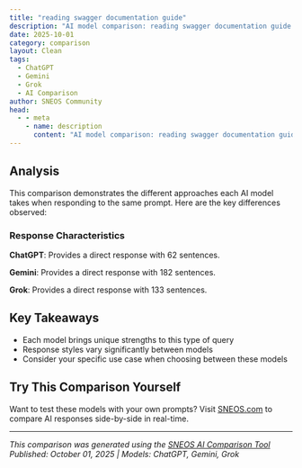 ```yaml
---
title: "reading swagger documentation guide"
description: "AI model comparison: reading swagger documentation guide..."
date: 2025-10-01
category: comparison
layout: Clean
tags:
  - ChatGPT
  - Gemini
  - Grok
  - AI Comparison
author: SNEOS Community
head:
  - - meta
    - name: description
      content: "AI model comparison: reading swagger documentation guide..."
---
```


<ChatComparison
  title="reading swagger documentation guide"
  prompt="reading swagger documentation guide"
  :responses='{"ChatGPT": "Certainly! Here\u0027s a guide to help you read and understand Swagger documentation effectively.\n\n---\n\n## What is Swagger?\n\nSwagger (now part of the OpenAPI Specification) is a framework for describing your API using a standard, language-agnostic interface. Swagger documentation lets you understand how to interact with an API, including the available endpoints, required parameters, response formats, and error handling.\n\n---\n\n## How to Read Swagger Documentation\n\n### 1. Access the Swagger UI\n\n- Swagger documentation is often presented in an interactive UI called **Swagger UI**.\n- It visually organizes API endpoints, making them easier to explore and test.\n\n### 2. Understand the Layout\n\n- **Title and Description**: At the top, you\u0027ll see the API name and a summary.\n- **Base URL**: The base path for all API requests (e.g., \u0060https://api.example.com/v1\u0060).\n- **Endpoint List**: A list of all available API endpoints, grouped by category.\n- **Model Schemas**: Definitions of data structures used in requests and responses.\n\n### 3. Explore Available Endpoints\n\nEach endpoint will usually include:\n\n- **HTTP Method**: \u0060GET\u0060, \u0060POST\u0060, \u0060PUT\u0060, \u0060DELETE\u0060, etc.\n- **Path**: The URL pattern (e.g., \u0060/users/{id}\u0060).\n- **Summary**: A brief description of what the endpoint does.\n- **Parameters**:\n - **Path parameters**: Variables in the URL (e.g., \u0060id\u0060 in \u0060/users/{id}\u0060).\n - **Query parameters**: Appended to the URL (e.g., \u0060?sort=asc\u0060).\n - **Header parameters**: Sent in the HTTP headers (e.g., \u0060Authorization\u0060).\n - **Body parameters**: Data sent in the request body, common with POST/PUT.\n- **Request Example**: Sample request body or parameters.\n- **Responses**:\n - Status codes like \u0060200 OK\u0060, \u0060400 Bad Request\u0060, \u0060404 Not Found\u0060.\n - Response schema showing returned data format.\n - Example responses.\n\n### 4. Review Authentication Requirements\n\n- Look for sections describing authentication methods (API keys, OAuth, JWT).\n- Check where to include credentials (headers, query params).\n\n### 5. Check Models and Schemas\n\n- Swagger docs often include data model definitions.\n- Helps understand structure of request bodies and responses.\n\n### 6. Try Out Endpoints\n\n- Swagger UI allows you to **try out** endpoints by filling parameters and sending requests.\n- Useful to see live responses and test API behavior.\n\n---\n\n## Tips for Reading Swagger Docs\n\n- **Start from the overview**: Understand what the API is for and the main resources.\n- **Focus on endpoints of interest**: Find APIs relevant to your use case.\n- **Pay attention to required vs optional parameters**.\n- **Use example requests/responses** to understand expected data formats.\n- **Review error codes** to handle failures properly.\n- **Use the interactive Swagger UI** to experiment and learn.\n\n---\n\n## Example of an Endpoint in Swagger\n\n\u0060\u0060\u0060\nGET /users/{id}\nDescription: Retrieves a user\u0027s information by ID.\n\nParameters:\n- id (path, required): The ID of the user.\n\nResponses:\n- 200: User found, returns user object.\n- 404: User not found.\n\nExample Request:\nGET https://api.example.com/users/123\n\nExample Response:\n{\n \u0022id\u0022: 123,\n \u0022name\u0022: \u0022John Doe\u0022,\n \u0022email\u0022: \u0022john.doe@example.com\u0022\n}\n\u0060\u0060\u0060\n\n---\n\nIf you have a specific Swagger document or API you\u0027re working with, feel free to share it, and I can help you interpret it!", "Gemini": "Okay, let\u0027s dive into reading and understanding Swagger (now OpenAPI Specification) documentation. I\u0027ll break it down into key areas and provide guidance on how to interpret the information you\u0027ll find.\n\n**Core Concepts \u0026 What Swagger/OpenAPI Documentation Tells You**\n\nSwagger/OpenAPI documentation is designed to provide a standardized, machine-readable description of a RESTful API. It allows developers to easily understand and interact with the API without needing to access the source code or read extensive (and often outdated) human-written documentation. Think of it as a blueprint for your API.\n\nKey things you\u0027ll learn from Swagger documentation:\n\n* **Endpoints (Paths):** The different URLs that the API exposes. For example: \u0060/users\u0060, \u0060/products/{productId}\u0060, \u0060/orders\u0060.\n* **HTTP Methods (Verbs):** The types of requests you can make to each endpoint, like \u0060GET\u0060, \u0060POST\u0060, \u0060PUT\u0060, \u0060DELETE\u0060, \u0060PATCH\u0060.\n* **Request Parameters:** What data you need to send when making a request. This includes:\n * **Path Parameters:** Parameters embedded in the URL itself (e.g., \u0060{productId}\u0060 in \u0060/products/{productId}\u0060).\n * **Query Parameters:** Parameters appended to the URL after a \u0060?\u0060 (e.g., \u0060/products?category=electronics\u0026sortBy=price\u0060).\n * **Request Body:** Data sent in the body of the request (usually in JSON or XML format), primarily used with \u0060POST\u0060, \u0060PUT\u0060, and \u0060PATCH\u0060 requests.\n * **Headers:** Information passed in the HTTP header, such as content type or authentication tokens.\n* **Request Body Schema:** Defines the structure and data types of the expected request body, often using JSON Schema.\n* **Responses:** The different responses you can expect from the API, including:\n * **HTTP Status Codes:** (e.g., 200 OK, 201 Created, 400 Bad Request, 404 Not Found, 500 Internal Server Error).\n * **Response Body Schema:** Defines the structure and data types of the data returned in the response (again, often using JSON Schema).\n * **Headers:** Headers returned in the response.\n* **Authentication/Authorization:** How to authenticate with the API (e.g., API keys, OAuth 2.0, JWT).\n* **Data Models/Schemas:** Definitions of the data structures used in requests and responses. This is crucial for understanding the format of the data you\u0027ll be sending and receiving.\n* **Metadata:** Information about the API itself, such as its version, contact information, and terms of service.\n\n**Where to Find Swagger/OpenAPI Documentation**\n\n* **\u0060/swagger.json\u0060 or \u0060/openapi.json\u0060 or \u0060/swagger/v1/swagger.json\u0060 or \u0060/api-docs\u0060 Endpoint:** Many APIs automatically generate and serve their Swagger documentation at one of these common URLs. Try appending these to the base URL of the API.\n* **Swagger UI:** A visual interface that renders the Swagger documentation in a user-friendly way. Often integrated with the API or accessible through a separate URL. It lets you explore the API, try out requests, and see the responses.\n* **ReDoc:** Another popular documentation viewer that prioritizes readability.\n* **Swagger Editor:** A tool for creating and editing Swagger/OpenAPI specifications.\n* **API Developer Portals:** Many companies provide dedicated portals for their APIs, which include Swagger documentation alongside other resources.\n\n**Understanding the Swagger/OpenAPI Structure (Key Sections)**\n\nHere\u0027s a breakdown of the main sections you\u0027ll typically find in a Swagger/OpenAPI document (usually in JSON or YAML format):\n\n1. **\u0060openapi\u0060:** Specifies the version of the OpenAPI specification being used (e.g., \u00223.0.0\u0022).\n\n2. **\u0060info\u0060:** Contains metadata about the API:\n * \u0060title\u0060: The name of the API.\n * \u0060description\u0060: A description of the API.\n * \u0060version\u0060: The version of the API.\n * \u0060termsOfService\u0060: A URL to the API\u0027s terms of service.\n * \u0060contact\u0060: Contact information for the API maintainers (name, email, URL).\n * \u0060license\u0060: Information about the API\u0027s license.\n\n3. **\u0060servers\u0060:** A list of server URLs where the API is hosted. This allows you to specify different environments (e.g., development, staging, production).\n\n4. **\u0060paths\u0060:** This is the heart of the documentation. It defines all the API endpoints and the operations (HTTP methods) that can be performed on each endpoint. Each path is a key, and the value is an object that describes the operations. For example:\n\n \u0060\u0060\u0060json\n \u0022/users\u0022: {\n \u0022get\u0022: {\n \u0022summary\u0022: \u0022Get all users\u0022,\n \u0022description\u0022: \u0022Retrieves a list of all users.\u0022,\n \u0022responses\u0022: {\n \u0022200\u0022: {\n \u0022description\u0022: \u0022Successful operation\u0022,\n \u0022content\u0022: {\n \u0022application/json\u0022: {\n \u0022schema\u0022: {\n \u0022type\u0022: \u0022array\u0022,\n \u0022items\u0022: { \u0022$ref\u0022: \u0022#/components/schemas/User\u0022 }\n }\n }\n }\n }\n }\n },\n \u0022post\u0022: {\n \u0022summary\u0022: \u0022Create a new user\u0022,\n \u0022description\u0022: \u0022Creates a new user.\u0022,\n \u0022requestBody\u0022: {\n \u0022required\u0022: true,\n \u0022content\u0022: {\n \u0022application/json\u0022: {\n \u0022schema\u0022: { \u0022$ref\u0022: \u0022#/components/schemas/User\u0022 }\n }\n }\n },\n \u0022responses\u0022: {\n \u0022201\u0022: {\n \u0022description\u0022: \u0022User created successfully\u0022\n },\n \u0022400\u0022: {\n \u0022description\u0022: \u0022Invalid request\u0022\n }\n }\n }\n }\n \u0060\u0060\u0060\n\n * \u0060get\u0060, \u0060post\u0060, \u0060put\u0060, \u0060delete\u0060, \u0060patch\u0060: The HTTP methods.\n * \u0060summary\u0060: A short description of the operation.\n * \u0060description\u0060: A more detailed description of the operation.\n * \u0060operationId\u0060: A unique identifier for the operation. Useful for code generation.\n * \u0060tags\u0060: Used to group operations logically (e.g., \u0022users\u0022, \u0022products\u0022).\n * \u0060parameters\u0060: Defines the input parameters for the operation (path, query, header, cookie).\n * \u0060name\u0060: The name of the parameter.\n * \u0060in\u0060: The location of the parameter (e.g., \u0022path\u0022, \u0022query\u0022, \u0022header\u0022, \u0022cookie\u0022).\n * \u0060description\u0060: A description of the parameter.\n * \u0060required\u0060: Whether the parameter is required.\n * \u0060schema\u0060: Defines the data type of the parameter.\n * \u0060requestBody\u0060: Defines the request body for operations that accept one (e.g., \u0060POST\u0060, \u0060PUT\u0060, \u0060PATCH\u0060).\n * \u0060content\u0060: Specifies the media types supported for the request body (e.g., \u0060application/json\u0060, \u0060application/xml\u0060).\n * \u0060schema\u0060: Defines the structure of the request body using JSON Schema.\n * \u0060responses\u0060: Defines the possible responses from the operation.\n * \u0060status code\u0060 (e.g., \u0022200\u0022, \u0022400\u0022, \u0022500\u0022): The HTTP status code.\n * \u0060description\u0060: A description of the response.\n * \u0060content\u0060: Specifies the media types supported for the response body (e.g., \u0060application/json\u0060).\n * \u0060schema\u0060: Defines the structure of the response body using JSON Schema.\n\n5. **\u0060components\u0060:** This section contains reusable components that can be referenced throughout the API definition. This is where you\u0027ll find the definitions of your data models (schemas), security schemes, and other reusable elements.\n\n * \u0060schemas\u0060: Defines the data structures used in requests and responses. This is arguably the most important part for understanding the API\u0027s data format.\n\n \u0060\u0060\u0060json\n \u0022components\u0022: {\n \u0022schemas\u0022: {\n \u0022User\u0022: {\n \u0022type\u0022: \u0022object\u0022,\n \u0022properties\u0022: {\n \u0022id\u0022: {\n \u0022type\u0022: \u0022integer\u0022,\n \u0022format\u0022: \u0022int64\u0022\n },\n \u0022username\u0022: {\n \u0022type\u0022: \u0022string\u0022\n },\n \u0022email\u0022: {\n \u0022type\u0022: \u0022string\u0022,\n \u0022format\u0022: \u0022email\u0022\n }\n },\n \u0022required\u0022: [\u0022username\u0022, \u0022email\u0022]\n }\n }\n }\n \u0060\u0060\u0060\n\n * \u0060type\u0060: The data type (e.g., \u0022string\u0022, \u0022integer\u0022, \u0022number\u0022, \u0022boolean\u0022, \u0022array\u0022, \u0022object\u0022).\n * \u0060format\u0060: A more specific format for the data type (e.g., \u0022int32\u0022, \u0022int64\u0022, \u0022float\u0022, \u0022double\u0022, \u0022date\u0022, \u0022date-time\u0022, \u0022email\u0022, \u0022uuid\u0022).\n * \u0060properties\u0060: Defines the properties of an object (key-value pairs).\n * \u0060required\u0060: A list of properties that are required.\n * \u0060items\u0060: Used for array types to specify the data type of the items in the array.\n * \u0060$ref\u0060: A reference to another schema definition (e.g., \u0060\u0022$ref\u0022: \u0022#/components/schemas/Address\u0022\u0060). This allows you to reuse schema definitions.\n\n * \u0060securitySchemes\u0060: Defines the security schemes used by the API (e.g., API keys, HTTP Basic authentication, OAuth 2.0).\n\n * \u0060responses\u0060: Reusable response definitions.\n\n * \u0060parameters\u0060: Reusable parameter definitions.\n\n * \u0060examples\u0060: Reusable examples of requests and responses.\n\n * \u0060requestBodies\u0060: Reusable request body definitions.\n\n * \u0060headers\u0060: Reusable header definitions.\n\n * \u0060security\u0060: Applied globally or to individual operations to specify the security requirements.\n\n6. **\u0060tags\u0060:** A list of tags used to categorize operations.\n\n7. **\u0060externalDocs\u0060:** A URL to external documentation for the API.\n\n**How to Read and Use Swagger/OpenAPI Documentation**\n\n1. **Start with the \u0060info\u0060 section:** Get a general understanding of the API\u0027s purpose and version.\n\n2. **Look at the \u0060servers\u0060 section:** Determine the base URL for the API you\u0027re working with.\n\n3. **Explore the \u0060paths\u0060 section:** Browse the available endpoints and operations. Pay attention to the HTTP methods and the descriptions.\n\n4. **Examine the \u0060parameters\u0060 and \u0060requestBody\u0060 sections:** Understand what data you need to send when making a request. Pay close attention to required parameters and the data types.\n\n5. **Review the \u0060responses\u0060 section:** See what to expect in the response from the API. Pay attention to the HTTP status codes and the response body schema.\n\n6. **Dive into the \u0060components/schemas\u0060 section:** This is where you\u0027ll find the detailed definitions of the data models used by the API. Understanding these schemas is crucial for working with the API\u0027s data. Follow \u0060$ref\u0060 links to understand complex object structures.\n\n7. **Check the \u0060securitySchemes\u0060 and \u0060security\u0060 sections:** Learn how to authenticate with the API.\n\n**Example Scenario**\n\nLet\u0027s say you\u0027re looking at the Swagger documentation for a simple e-commerce API. You see the following path:\n\n\u0060\u0060\u0060\n/products/{productId}\n\u0060\u0060\u0060\n\nAnd the following operation:\n\n\u0060\u0060\u0060\n\u0022get\u0022: {\n \u0022summary\u0022: \u0022Get a product by ID\u0022,\n \u0022parameters\u0022: [\n {\n \u0022name\u0022: \u0022productId\u0022,\n \u0022in\u0022: \u0022path\u0022,\n \u0022required\u0022: true,\n \u0022description\u0022: \u0022The ID of the product to retrieve\u0022,\n \u0022schema\u0022: {\n \u0022type\u0022: \u0022integer\u0022,\n \u0022format\u0022: \u0022int64\u0022\n }\n }\n ],\n \u0022responses\u0022: {\n \u0022200\u0022: {\n \u0022description\u0022: \u0022Successful operation\u0022,\n \u0022content\u0022: {\n \u0022application/json\u0022: {\n \u0022schema\u0022: {\n \u0022$ref\u0022: \u0022#/components/schemas/Product\u0022\n }\n }\n }\n },\n \u0022404\u0022: {\n \u0022description\u0022: \u0022Product not found\u0022\n }\n }\n}\n\u0060\u0060\u0060\n\nWhat does this tell you?\n\n* The endpoint is \u0060/products/{productId}\u0060.\n* You need to use the \u0060GET\u0060 method to retrieve a product.\n* You need to provide the \u0060productId\u0060 as a path parameter.\n* The \u0060productId\u0060 must be an integer (64-bit).\n* If the product is found, you\u0027ll get a 200 OK response, and the response body will be in JSON format.\n* The structure of the response body is defined by the \u0060Product\u0060 schema (which you\u0027ll find in the \u0060components/schemas\u0060 section).\n* If the product is not found, you\u0027ll get a 404 Not Found response.\n\nYou would then go to the \u0060components/schemas/Product\u0060 section to understand the structure of the \u0060Product\u0060 object (e.g., what properties it has, what their data types are).\n\n**Tools and Tips**\n\n* **Swagger UI or ReDoc:** Use these tools to visually explore the documentation and try out requests.\n* **Online Validators:** Use online Swagger/OpenAPI validators to check if your documentation is valid.\n* **Code Generation Tools:** Use tools like Swagger Codegen or OpenAPI Generator to generate client SDKs, server stubs, and documentation from your Swagger/OpenAPI specification.\n* **Start Simple:** Don\u0027t get overwhelmed. Focus on understanding the basic structure and the key sections first.\n* **Practice:** The best way to learn is to work with Swagger/OpenAPI documentation for real APIs.\n* **Understand JSON Schema:** Since JSON Schema is heavily used, familiarize yourself with its basic concepts and keywords.\n\n**Common Challenges and How to Overcome Them**\n\n* **Complex Schemas:** Schemas can be nested and contain references to other schemas. Use Swagger UI or ReDoc to navigate them visually. Draw diagrams if necessary.\n* **Missing or Incomplete Documentation:** Sometimes the documentation isn\u0027t perfect. If you encounter issues, contact the API provider for clarification.\n* **Understanding Security Schemes:** OAuth 2.0 can be complex. Refer to the OAuth 2.0 specification and the API provider\u0027s documentation for details.\n* **Version Changes:** APIs can change over time. Pay attention to the API version and any migration guides provided by the API provider.\n\nBy understanding the core concepts and the structure of Swagger/OpenAPI documentation, you\u0027ll be well-equipped to effectively use and integrate with RESTful APIs. Good luck!\n", "Grok": "Reading and understanding Swagger (now known as OpenAPI) documentation is a critical skill for developers working with APIs. Swagger/OpenAPI is a standard for describing HTTP-based APIs, making it easier to understand, test, and integrate with them. Below is a step-by-step guide to help you read and interpret Swagger documentation effectively.\n\n---\n\n### **1. Understand What Swagger/OpenAPI Is**\n- **Swagger/OpenAPI**: A specification for documenting RESTful APIs. It provides a structured, machine-readable format (in JSON or YAML) to describe API endpoints, request/response formats, parameters, authentication, and more.\n- **Purpose**: Helps developers understand how to interact with an API without needing to read the source code or rely on external documentation.\n- **Swagger UI**: A common tool that renders the Swagger/OpenAPI specification into an interactive, user-friendly interface for exploring and testing APIs.\n\n---\n\n### **2. Access the Swagger Documentation**\n- Swagger documentation is often provided via:\n - A **Swagger UI** interface (a web page where you can explore the API interactively).\n - A raw **JSON/YAML file** (the OpenAPI specification file).\n- If you\u0027re using Swagger UI, you\u0027ll see a list of API endpoints, methods (GET, POST, etc.), parameters, and sample responses. If you\u0027re reading the raw file, you\u0027ll need to interpret the JSON/YAML structure manually.\n\nCommon URL paths for Swagger UI:\n- \u0060/swagger-ui\u0060\n- \u0060/api-docs\u0060\n- \u0060/docs\u0060\n\n---\n\n### **3. Key Components of Swagger Documentation**\nWhen reading Swagger documentation (whether in Swagger UI or raw format), look for the following key sections:\n\n#### **a. Info Section**\n- Contains metadata about the API, such as:\n - \u0060title\u0060: Name of the API.\n - \u0060description\u0060: A brief overview of the API\u0027s purpose.\n - \u0060version\u0060: API version (e.g., \u00601.0.0\u0060).\n - \u0060contact\u0060: Information about the API owner or support.\n - \u0060license\u0060: Licensing information.\n- In Swagger UI, this is usually displayed at the top.\n\n#### **b. Servers**\n- Lists the base URLs (environments) where the API is hosted, e.g., \u0060https://api.example.com/v1\u0060.\n- Useful for knowing where to send requests (production, staging, etc.).\n\n#### **c. Paths (Endpoints)**\n- The core of the documentation. Describes the API\u0027s endpoints and the operations (methods) available on them.\n- In Swagger UI, endpoints are grouped and collapsible.\n- Structure for each endpoint:\n - **Path**: The URL path (e.g., \u0060/users/{id}\u0060).\n - **HTTP Methods**: Operations like \u0060GET\u0060, \u0060POST\u0060, \u0060PUT\u0060, \u0060DELETE\u0060, etc.\n - **Summary/Description**: A brief explanation of what the endpoint does.\n - **Parameters**: Inputs required for the request (e.g., query parameters, path parameters, headers, or body).\n - \u0060name\u0060: Parameter name.\n - \u0060in\u0060: Where the parameter is used (\u0060path\u0060, \u0060query\u0060, \u0060header\u0060, \u0060cookie\u0060).\n - \u0060required\u0060: Whether it\u0027s mandatory.\n - \u0060type\u0060 or \u0060schema\u0060: Expected data type (e.g., string, integer).\n - **Request Body**: For methods like \u0060POST\u0060 or \u0060PUT\u0060, describes the data to send in the request (if applicable).\n - Often includes a \u0060schema\u0060 or \u0060example\u0060 of the expected JSON payload.\n - **Responses**: Describes possible HTTP response codes and their meaning.\n - \u0060200\u0060: Successful response (with schema or example of the response body).\n - \u0060400\u0060: Bad request (with error description).\n - \u0060401\u0060: Unauthorized, etc.\n - **Tags**: Used to group endpoints (e.g., \u0022Users\u0022, \u0022Orders\u0022) for better organization.\n\n#### **d. Components (Reusable Definitions)**\n- Defines reusable objects like schemas, parameters, or security definitions.\n- Common sections:\n - \u0060schemas\u0060: Data models or object structures (e.g., a \u0060User\u0060 object with properties like \u0060id\u0060, \u0060name\u0060).\n - \u0060parameters\u0060: Reusable parameter definitions.\n - \u0060responses\u0060: Reusable response structures.\n\n#### **e. Security Definitions**\n- Describes authentication mechanisms (e.g., API keys, OAuth2, JWT).\n- Look for:\n - \u0060securitySchemes\u0060: Defines the type of authentication.\n - \u0060security\u0060: Specifies which endpoints require authentication and which scheme to use.\n\n---\n\n### **4. Explore the API Using Swagger UI**\nSwagger UI makes it easy to interact with the API. Follow these steps:\n1. **Expand an Endpoint**: Click on an endpoint (e.g., \u0060GET /users\u0060) to see its details.\n2. **Review Parameters**: Check required parameters (marked with a red asterisk if mandatory).\n3. **Check Request Body**: If it\u2019s a \u0060POST\u0060 or \u0060PUT\u0060, see the expected payload structure under \u0060Request Body\u0060.\n4. **View Responses**: Look at sample responses for different status codes (e.g., \u0060200 OK\u0060, \u0060404 Not Found\u0060).\n5. **Test the Endpoint**: Many Swagger UIs have a \u0022Try it out\u0022 button:\n - Click it to enable input fields for parameters and body.\n - Enter values and click \u0022Execute\u0022 to send a request directly from the UI.\n - View the response (status code, headers, and body) in the UI.\n\n---\n\n### **5. Reading Raw OpenAPI (JSON/YAML) Files**\nIf you\u2019re looking at the raw file, here\u2019s how to interpret it:\n- **Root Level**:\n - \u0060openapi\u0060: Version of the specification (e.g., \u00603.0.1\u0060).\n - \u0060info\u0060: Metadata about the API (title, version, etc.).\n - \u0060servers\u0060: List of base URLs.\n - \u0060paths\u0060: Object containing endpoint definitions.\n - \u0060components\u0060: Reusable schemas, parameters, etc.\n- **Paths**:\n - Each key under \u0060paths\u0060 (e.g., \u0060/users/{id}\u0060) represents an endpoint.\n - Under each path, there are HTTP methods (\u0060get\u0060, \u0060post\u0060, etc.) with details like \u0060summary\u0060, \u0060parameters\u0060, \u0060responses\u0060.\n- **Schemas**:\n - Found in \u0060components/schemas\u0060, these describe data structures. Look for \u0060properties\u0060, \u0060type\u0060, and \u0060required\u0060 fields to understand the structure of request/response bodies.\n\nExample (simplified YAML):\n\u0060\u0060\u0060yaml\nopenapi: 3.0.1\ninfo:\n title: Sample API\n version: 1.0.0\nservers:\n - url: https://api.example.com/v1\npaths:\n /users/{id}:\n get:\n summary: Get user by ID\n parameters:\n - name: id\n in: path\n required: true\n schema:\n type: integer\n responses:\n \u0027200\u0027:\n description: Successful response\n content:\n application/json:\n schema:\n $ref: \u0027#/components/schemas/User\u0027\ncomponents:\n schemas:\n User:\n type: object\n properties:\n id:\n type: integer\n name:\n type: string\n\u0060\u0060\u0060\n\n---\n\n### **6. Tips for Reading Swagger Documentation**\n- **Start with Tags/Groups**: If the API has many endpoints, use tags to focus on a specific area (e.g., \u0022Authentication\u0022, \u0022Payments\u0022).\n- **Look for Authentication**: Check the \u0060security\u0060 section or UI for how to authenticate (e.g., API token in headers).\n- **Check Examples**: Swagger UI often provides example payloads for requests and responses\u2014use these as templates.\n- **Understand Status Codes**: Pay attention to error responses (\u0060400\u0060, \u0060401\u0060, \u0060500\u0060) to handle edge cases in your code.\n- **Use \u0022Try it out\u0022**: Test endpoints directly in Swagger UI to see real responses from the API.\n- **Search for Deprecated Endpoints**: Some operations might be marked as \u0060deprecated\u0060\u2014avoid using them as they may be removed in the future.\n\n---\n\n### **7. Tools to Enhance Swagger Experience**\n- **Swagger Editor**: Online tool to write and preview Swagger/OpenAPI specs.\n- **Postman**: Import Swagger JSON/YAML to create a collection for testing APIs.\n- **Redoc**: An alternative to Swagger UI for rendering OpenAPI specs with a more modern look.\n\n---\n\nBy following this guide, you\u0027ll be able to effectively read and use Swagger documentation to understand and interact with APIs. If you have a specific Swagger doc or API you\u0027re trying to understand, feel free to share it (or its structure), and I can help interpret it!"}' 
  published-date="18:52"
/>

## Analysis

This comparison demonstrates the different approaches each AI model takes when responding to the same prompt. Here are the key differences observed:

### Response Characteristics

**ChatGPT**: Provides a direct response with 62 sentences. 

**Gemini**: Provides a direct response with 182 sentences. 

**Grok**: Provides a direct response with 133 sentences. 

## Key Takeaways

- Each model brings unique strengths to this type of query
- Response styles vary significantly between models
- Consider your specific use case when choosing between these models

## Try This Comparison Yourself

Want to test these models with your own prompts? Visit [SNEOS.com](https://sneos.com) to compare AI responses side-by-side in real-time.

---

*This comparison was generated using the [SNEOS AI Comparison Tool](https://sneos.com)*
*Published: October 01, 2025 | Models: ChatGPT, Gemini, Grok*
